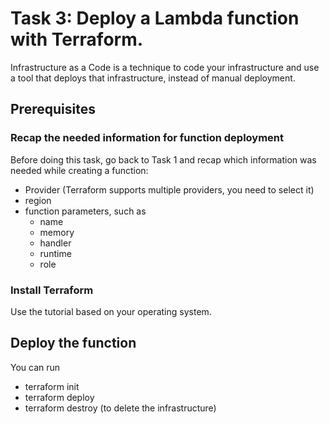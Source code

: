 # Task 3: Deploy a Lambda function with Terraform.

Infrastructure as a Code is a technique to code your infrastructure and use a tool that deploys that infrastructure, instead of manual deployment.

## Prerequisites

### Recap the needed information for function deployment

Before doing this task, go back to Task 1 and recap which information was needed while creating a function:

- Provider (Terraform supports multiple providers, you need to select it)
- region
- function parameters, such as
    - name 
    - memory
    - handler
    - runtime
    - role

### Install Terraform

Use the tutorial based on your operating system.


## Deploy the function

You can run 
- terraform init 
- terraform deploy
- terraform destroy (to delete the infrastructure)